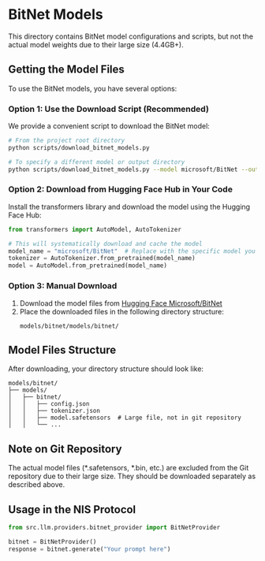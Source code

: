 # BitNet Models

This directory contains BitNet model configurations and scripts, but not the actual model weights due to their large size (4.4GB+).

## Getting the Model Files

To use the BitNet models, you have several options:

### Option 1: Use the Download Script (Recommended)

We provide a convenient script to download the BitNet model:

```bash
# From the project root directory
python scripts/download_bitnet_models.py

# To specify a different model or output directory
python scripts/download_bitnet_models.py --model microsoft/BitNet --output custom/path/to/models
```

### Option 2: Download from Hugging Face Hub in Your Code

Install the transformers library and download the model using the Hugging Face Hub:

```python
from transformers import AutoModel, AutoTokenizer

# This will systematically download and cache the model
model_name = "microsoft/BitNet"  # Replace with the specific model you need
tokenizer = AutoTokenizer.from_pretrained(model_name)
model = AutoModel.from_pretrained(model_name)
```

### Option 3: Manual Download

1. Download the model files from [Hugging Face Microsoft/BitNet](https://huggingface.co/microsoft/BitNet)
2. Place the downloaded files in the following directory structure:
   ```
   models/bitnet/models/bitnet/
   ```

## Model Files Structure

After downloading, your directory structure should look like:

```
models/bitnet/
├── models/
│   ├── bitnet/
│   │   ├── config.json
│   │   ├── tokenizer.json
│   │   ├── model.safetensors  # Large file, not in git repository
│   │   └── ...
```

## Note on Git Repository

The actual model files (*.safetensors, *.bin, etc.) are excluded from the Git repository due to their large size. They should be downloaded separately as described above.

## Usage in the NIS Protocol

```python
from src.llm.providers.bitnet_provider import BitNetProvider

bitnet = BitNetProvider()
response = bitnet.generate("Your prompt here")
``` 